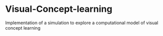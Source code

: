 # Visual-Concept-learning
Implementation of a simulation to explore a computational model of visual concept learning
